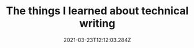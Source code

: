 ---
title: The things I learned about technical writing
date: "2021-03-23T12:12:03.284Z"
description: "Hello World"
tags: ['Soft Skills']
visible: true
---